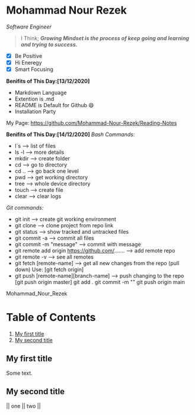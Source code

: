 # Mohammad Nour Rezek
*Software Engineer*

> I Think;
***Growing Mindset is the process of keep going and learning and trying to success.***
- [x] Be Positive
- [x] Hi Eneregy
- [x] Smart Focusing

**Benifits of This Day:[13/12/2020]**
* Markdown Language 
* Extention is .md
* README is Default for Github
:smile:
* Installation Party

My Page:
https://github.com/Mohammad-Nour-Rezek/Reading-Notes

**Benifits of This Day:[14/12/2020]**
*Bash Commands:*
* l`s --> list of files
* ls -l --> more details
* mkdir --> create folder
* cd --> go to directory
* cd .. --> go back one level
* pwd --> get working directory
* tree --> whole device directory
* touch --> create file
* clear --> clear logs

*Git commands:*
* git init --> create git working environment
* git clone --> clone project from repo link
* git status --> show tracked and untracked files
* git commit -a --> commit all files
* git commit -m "message" --> commit with message
* git remote add origin https://github.com/....... --> add remote repo
* git remote -v --> see all remotes
* git fetch [remote-name] --> get all new changes from the repo (pull down) Use: [git fetch origin]
* git push [remote-name][branch-name] --> push changing to the repo [git push origin master]
git add .
git commit -m ""
git push origin main

Mohammad_Nour_Rezek

# Table of Contents

1. [My first title](#URL)
2. [My second title](#my-second-title)
## My first title
Some text.
## My second title
|| one || two ||
